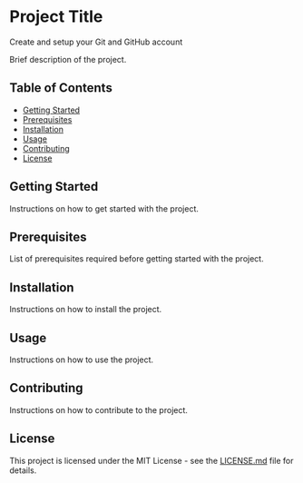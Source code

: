 # Project Title

Create and setup your Git and GitHub account

Brief description of the project.

## Table of Contents

- [Getting Started](#getting-started)
- [Prerequisites](#prerequisites)
- [Installation](#installation)
- [Usage](#usage)
- [Contributing](#contributing)
- [License](#license)

## Getting Started

Instructions on how to get started with the project.

## Prerequisites

List of prerequisites required before getting started with the project.

## Installation

Instructions on how to install the project.

## Usage

Instructions on how to use the project.

## Contributing

Instructions on how to contribute to the project.

## License

This project is licensed under the MIT License - see the [LICENSE.md](LICENSE.md) file for details.
